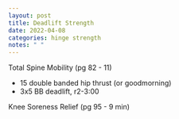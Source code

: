 ```yaml
---
layout: post
title: Deadlift Strength
date: 2022-04-08
categories: hinge strength
notes: " "
---
```

Total Spine Mobility (pg 82 - 11)

* 15 double banded hip thrust (or goodmorning)
* 3x5 BB deadlift, r2-3:00

Knee Soreness Relief (pg 95 - 9 min)
